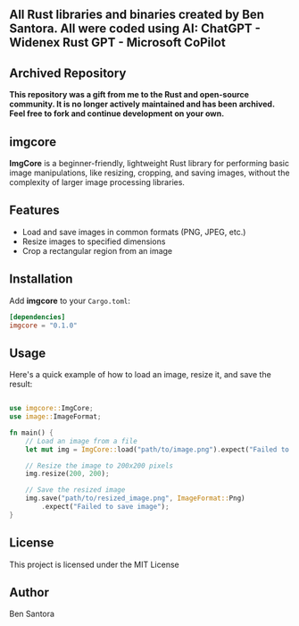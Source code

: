 ## All Rust libraries and binaries created by Ben Santora. All were coded using AI: ChatGPT - Widenex Rust GPT - Microsoft CoPilot

## Archived Repository

**This repository was a gift from me to the Rust and open-source community. It is no longer actively maintained and has been archived. Feel free to fork and continue development on your own.**

## imgcore

**ImgCore** is a beginner-friendly, lightweight Rust library for performing basic image manipulations, like resizing, cropping, and saving images, without the complexity of larger image processing libraries.

## Features

- Load and save images in common formats (PNG, JPEG, etc.)
- Resize images to specified dimensions
- Crop a rectangular region from an image

## Installation

Add **imgcore** to your `Cargo.toml`:

```toml
[dependencies]
imgcore = "0.1.0"
```
## Usage

Here's a quick example of how to load an image, resize it, and save the result:

```rust

use imgcore::ImgCore;
use image::ImageFormat;

fn main() {
    // Load an image from a file
    let mut img = ImgCore::load("path/to/image.png").expect("Failed to load image");

    // Resize the image to 200x200 pixels
    img.resize(200, 200);

    // Save the resized image
    img.save("path/to/resized_image.png", ImageFormat::Png)
        .expect("Failed to save image");
}
```

## License
This project is licensed under the MIT License

## Author
Ben Santora 
